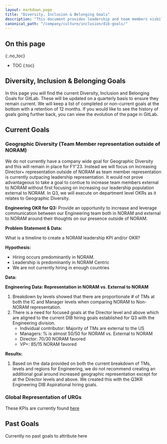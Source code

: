 ```yaml
---
layout: markdown_page
title: "Diversity, Inclusion & Belonging Goals"
description: "This document provides leadership and team members visbility on the Diversity, Inclusion & Belonging Goals"
canonical_path: "/company/culture/inclusion/dib-goals/"
---
```


## On this page
{:.no_toc}

- TOC
{:toc}

## Diversity, Inclusion & Belonging Goals 

In this page you will find the current Diversity, Inclusion and Belonging Goals for GitLab. These will be updated on a quarterly basis to ensure they remain current. We will keep a list of completed or non-current goals at the bottom with a retention of 12 months. If you would like to see the history of goals going further back, you can view the evolution of the page in GitLab. 

## Current Goals 

### Geographic Diversity (Team Member representation outside of NORAM)

We do not currently have a company wide goal for Geographic Diversity and this will remain in place for FY'23. Instead we will focus on increasing Director+ representation outside of NORAM as team member representation is currently outpacing leadership representation. It would not prove advantageous to take a goal to contiue to increase team members external to NORAM without first focusing on increasing our leadership population external to NORAM. In Q3, we will execute on department level OKRs as it relates to Geographic Diversity. 

**Engineering OKR for Q3:** Provide an opportunity to increase and leverage communication between our Engineering team both in NORAM and external to NORAM around their thoughts on our presence outside of NORAM.

**Problem Statement & Data:** 

What is a timeline to create a NORAM leadership KPI and/or OKR?

**Hypothesis:**
- Hiring occurs predominantly in NORAM.
- Leadership is predominantly in NORAM Centric
- We are not currently hiring in enough countries 

**Data:**

**Engineering Data: Representation in NORAM vs. External to NORAM** 

1. Breakdown by levels showed that there are proportionate # of TMs at both the IC and Manager levels when comparing NORAM to Non-NORAM representation.
2. There is a need for focused goals at the Director level and above which are aligned to the current DIB hiring goals established for Q3 with the Engineering division.
    - Individual contributor: Majority of TMs are external to the US
    - Managers: % is almost 50/50 for NORAM vs. External to NORAM
    - Director: 70/30 NORAM favored
    - VP+: 85/15 NORAM favored

**Results:**
1. Based on the data provided on both the current breakdown of TMs, levels and regions for Engineering, we do not recommend creating an additional goal around increased geographic representation except for at the Director levels and above.  We created this with the Q3KR Engineering DIB Aspirational hiring goals.

### Global Representation of URGs 

These KPIs are currently found [here](https://about.gitlab.com/handbook/people-group/people-success-performance-indicators/#diversity-women-at-gitlab)


## Past Goals 

Currently no past goals to attribute here
